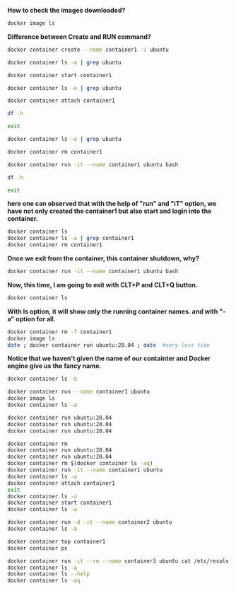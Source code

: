 **How to check the images downloaded?**

```sh
docker image ls
```

**Difference between Create and RUN command?**

```sh
docker container create --name container1 -i ubuntu

docker container ls -a | grep ubuntu

docker container start container1

docker container ls -a | grep ubuntu

docker container attach container1

df -h

exit

docker container ls -a | grep ubuntu

docker container rm container1

docker container run -it --name container1 ubuntu bash

df -h

exit
```

**here one can observed that with the help of "run" and "iT" option, we have not only created the container1 but also start and login into the container.**

```sh
docker container ls
docker container ls -a | grep container1
docker container rm container1
```

**Once we exit from the container, this container shutdown, why?**

```sh
docker container run -it --name container1 ubuntu bash
```

**Now, this time, I am going to exit with CLT+P and CLT+Q button.**

```sh
docker container ls
```

**With ls option, it will show only the running container names. and with "-a" option for all.**

```sh
docker container rm -f container1
docker image ls
date ; docker container run ubuntu:20.04 ; date  #very less time
```

**Notice that we haven't given the name of our containter and Docker engine give us the fancy name.**

```sh
docker container ls -a

docker container run --name container1 ubuntu
docker image ls
docker container ls -a

docker container run ubuntu:20.04
docker container run ubuntu:20.04
docker container run ubuntu:20.04

docker container rm
docker container run ubuntu:20.04
docker container run ubuntu:20.04
docker container rm $(docker container ls -aq)
docker container run -it --name container1 ubuntu
docker container ls -a
docker container attach container1
exit
docker container ls -a
docker container start container1
docker container ls -a

docker container run -d -it --name container2 ubuntu
docker container ls -a

docker container top container1
docker container ps

docker container run -it --rm --name container3 ubuntu cat /etc/resolv.conf
docker container ls -a
docker container ls --help
docker container ls -aq
```